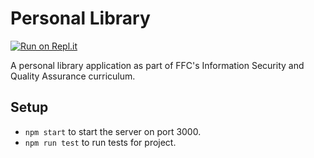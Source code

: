 # Personal Library

[![Run on Repl.it](https://camo.githubusercontent.com/83b0e95b38892b49184e07ad572c94c8038323fb/68747470733a2f2f7777772e6865726f6b7563646e2e636f6d2f6465706c6f792f627574746f6e2e737667)](https://personal-lib-project.herokuapp.com)

A personal library application as part of FFC's Information Security and Quality Assurance curriculum.

## Setup
- `npm start` to start the server on port 3000.
- `npm run test` to run tests for project.